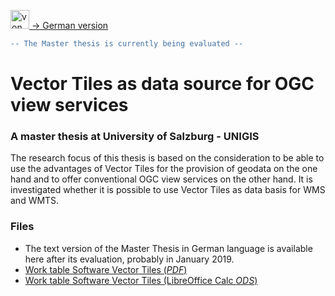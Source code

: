 [<img src="https://upload.wikimedia.org/wikipedia/commons/b/ba/Flag_of_Germany.svg" data-canonical-src="https://upload.wikimedia.org/wikipedia/commons/b/ba/Flag_of_Germany.svg" title="von User:SKopp, User:Madden, and other users [Public domain oder Public domain], via Wikimedia Commons" width="30" /> -> German version](README_de.md)

```diff
-- The Master thesis is currently being evaluated --
```
# Vector Tiles as data source for OGC view services
### A master thesis at University of Salzburg - UNIGIS

The research focus of this thesis is based on the consideration to be able to use the advantages of Vector Tiles for the provision of geodata on the one hand and to offer conventional OGC view services on the other hand. It is investigated whether it is possible to use Vector Tiles as data basis for WMS and WMTS. 

### Files
- The text version of the Master Thesis in German language is available here after its evaluation, probably in January 2019.
- [Work table Software Vector Tiles (*PDF*)](Software_Vector_Tiles_Arbeitstabelle.pdf)
- [Work table Software Vector Tiles (LibreOffice Calc *ODS*)](Software_Vector_Tiles_Arbeitstabelle.ods)
